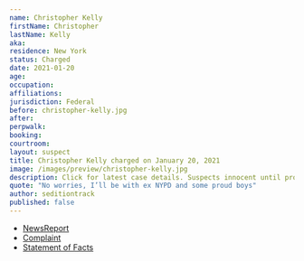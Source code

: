 ```yaml
---
name: Christopher Kelly
firstName: Christopher
lastName: Kelly
aka:
residence: New York
status: Charged
date: 2021-01-20
age:
occupation:
affiliations:
jurisdiction: Federal
before: christopher-kelly.jpg
after:
perpwalk:
booking:
courtroom:
layout: suspect
title: Christopher Kelly charged on January 20, 2021
image: /images/preview/christopher-kelly.jpg
description: Click for latest case details. Suspects innocent until proven guilty.
quote: "No worries, I’ll be with ex NYPD and some proud boys"
author: seditiontrack
published: false
---
```


- [NewsReport](https://www.nydailynews.com/new-york/ny-retired-nypd-brother-capitol-riot-charges-20210121-qnobfub6n5d6vexmco7jhktxem-story.html)
- [Complaint](https://www.justice.gov/opa/page/file/1362961/download)
- [Statement of Facts](https://www.justice.gov/opa/page/file/1362961/download)
